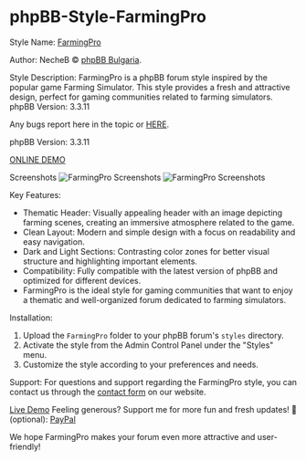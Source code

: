 # phpBB-Style-FarmingPro


Style Name: [FarmingPro]([https://phpbb-bg.info/forums/viewtopic.php?t=685](https://phpbb-bg.info/forums/viewtopic.php?t=686))

Author: NecheB © [phpBB Bulgaria](https://phpbb-bg.info/).

Style Description: FarmingPro is a phpBB forum style inspired by the popular game Farming Simulator. This style provides a fresh and attractive design, perfect for gaming communities related to farming simulators. phpBB Version: 3.3.11

Any bugs report here in the topic or [HERE](https://phpbb-bg.info/forums/viewforum.php?f=80).

phpBB Version: 3.3.11

[ONLINE DEMO](https://demo.phpbb-bg.info/index.php?style=37)

Screenshots
![FarmingPro Screenshots](https://i.imgur.com/10TBbYv.png)
![FarmingPro Screenshots](https://i.imgur.com/Lsd8OAx.png)

Key Features:
- Thematic Header: Visually appealing header with an image depicting farming scenes, creating an immersive atmosphere related to the game.
- Clean Layout: Modern and simple design with a focus on readability and easy navigation.
- Dark and Light Sections: Contrasting color zones for better visual structure and highlighting important elements.
- Compatibility: Fully compatible with the latest version of phpBB and optimized for different devices.
- FarmingPro is the ideal style for gaming communities that want to enjoy a thematic and well-organized forum dedicated to farming simulators.

Installation:
1. Upload the `FarmingPro` folder to your phpBB forum's `styles` directory.
2. Activate the style from the Admin Control Panel under the "Styles" menu.
3. Customize the style according to your preferences and needs.

Support:
For questions and support regarding the FarmingPro style, you can contact us through the [contact form](https://phpbb-bg.info/forums/memberlist.php?mode=contactadmin) on our website.

[Live Demo](https://demo.phpbb-bg.info/index.php?style=37)
Feeling generous? Support me for more fun and fresh updates! 🎉 (optional): [PayPal](https://paypal.me/TechFixKENT)

We hope FarmingPro makes your forum even more attractive and user-friendly!


